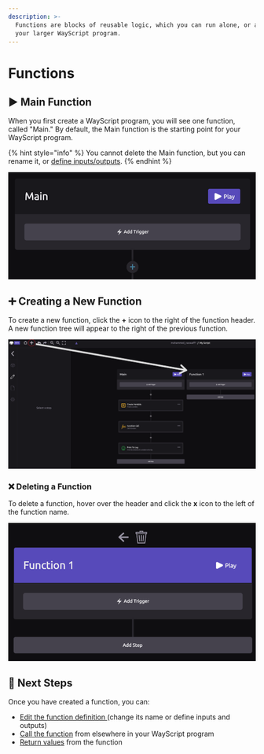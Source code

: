 ```yaml
---
description: >-
  Functions are blocks of reusable logic, which you can run alone, or as part of
  your larger WayScript program.
---
```


# Functions

## ▶ Main Function

When you first create a WayScript program, you will see one function, called "Main." By default, the Main function is the starting point for your WayScript program.

{% hint style="info" %}
You cannot delete the Main function, but you can rename it, or [define inputs/outputs](function-definition.md).
{% endhint %}

![Main Function](../../../.gitbook/assets/func_l1.png)

## ➕ Creating a New Function

To create a new function, click the **+** icon to the right of the function header. A new function tree will appear to the right of the previous function.

![Creating a New Function](../../../.gitbook/assets/func_l2.png)

### ❌ Deleting a Function

To delete a function, hover over the header and click the **x** icon to the left of the function name.

![Deleting a Function](../../../.gitbook/assets/func_l3.png)

## 📘 Next Steps

Once you have created a function, you can:

* [Edit the function definition ](function-definition.md)\(change its name or define inputs and outputs\)
* [Call the function](function-call.md) from elsewhere in your WayScript program
* [Return values](return.md) from the function

